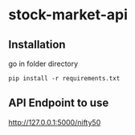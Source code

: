 # stock-market-api

## Installation 
go in folder directory

`pip install -r requirements.txt`

## API Endpoint to use
http://127.0.0.1:5000/nifty50
